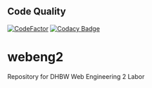 ## Code Quality
[![CodeFactor](https://www.codefactor.io/repository/github/dhbw-fn/web-eng-2-labor/badge?s=ed7628fe1df3d089050ee2f5956736da10287525)](https://www.codefactor.io/repository/github/dhbw-fn/web-eng-2-labor)
[![Codacy Badge](https://app.codacy.com/project/badge/Grade/f8558e0db5a24654a13b23479ca8513b)](https://www.codacy.com?utm_source=github.com&amp;utm_medium=referral&amp;utm_content=DHBW-FN/web-eng-2-labor&amp;utm_campaign=Badge_Grade)
# webeng2
Repository for DHBW Web Engineering 2 Labor
